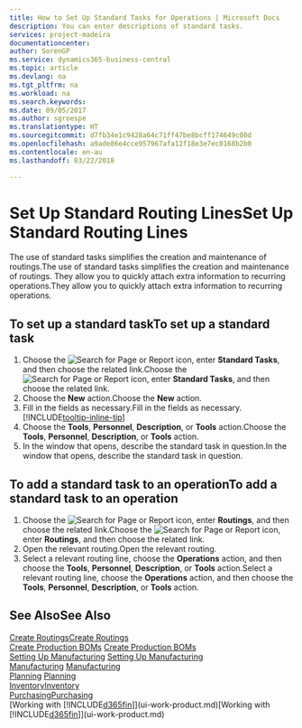 ```yaml
---
title: How to Set Up Standard Tasks for Operations | Microsoft Docs
description: You can enter descriptions of standard tasks.
services: project-madeira
documentationcenter: 
author: SorenGP
ms.service: dynamics365-business-central
ms.topic: article
ms.devlang: na
ms.tgt_pltfrm: na
ms.workload: na
ms.search.keywords: 
ms.date: 09/05/2017
ms.author: sgroespe
ms.translationtype: HT
ms.sourcegitcommit: d7fb34e1c9428a64c71ff47be8bcff174649c00d
ms.openlocfilehash: a9ade86e4cce957967afa12f18e3e7ec0168b2b0
ms.contentlocale: en-au
ms.lasthandoff: 03/22/2018

---
```

# <a name="set-up-standard-routing-lines"></a><span data-ttu-id="a9aff-103">Set Up Standard Routing Lines</span><span class="sxs-lookup"><span data-stu-id="a9aff-103">Set Up Standard Routing Lines</span></span>
<span data-ttu-id="a9aff-104">The use of standard tasks simplifies the creation and maintenance of routings.</span><span class="sxs-lookup"><span data-stu-id="a9aff-104">The use of standard tasks simplifies the creation and maintenance of routings.</span></span> <span data-ttu-id="a9aff-105">They allow you to quickly attach extra information to recurring operations.</span><span class="sxs-lookup"><span data-stu-id="a9aff-105">They allow you to quickly attach extra information to recurring operations.</span></span>

## <a name="to-set-up-a-standard-task"></a><span data-ttu-id="a9aff-106">To set up a standard task</span><span class="sxs-lookup"><span data-stu-id="a9aff-106">To set up a standard task</span></span>
1. <span data-ttu-id="a9aff-107">Choose the ![Search for Page or Report](media/ui-search/search_small.png "Search for Page or Report icon") icon, enter **Standard Tasks**, and then choose the related link.</span><span class="sxs-lookup"><span data-stu-id="a9aff-107">Choose the ![Search for Page or Report](media/ui-search/search_small.png "Search for Page or Report icon") icon, enter **Standard Tasks**, and then choose the related link.</span></span>
2. <span data-ttu-id="a9aff-108">Choose the **New** action.</span><span class="sxs-lookup"><span data-stu-id="a9aff-108">Choose the **New** action.</span></span>
3. <span data-ttu-id="a9aff-109">Fill in the fields as necessary.</span><span class="sxs-lookup"><span data-stu-id="a9aff-109">Fill in the fields as necessary.</span></span> [!INCLUDE[tooltip-inline-tip](includes/tooltip-inline-tip_md.md)]
4. <span data-ttu-id="a9aff-110">Choose the **Tools**, **Personnel**, **Description**, or **Tools** action.</span><span class="sxs-lookup"><span data-stu-id="a9aff-110">Choose the **Tools**, **Personnel**, **Description**, or **Tools** action.</span></span>
5. <span data-ttu-id="a9aff-111">In the window that opens, describe the standard task in question.</span><span class="sxs-lookup"><span data-stu-id="a9aff-111">In the window that opens, describe the standard task in question.</span></span>

## <a name="to-add-a-standard-task-to-an-operation"></a><span data-ttu-id="a9aff-112">To add a standard task to an operation</span><span class="sxs-lookup"><span data-stu-id="a9aff-112">To add a standard task to an operation</span></span>
1. <span data-ttu-id="a9aff-113">Choose the ![Search for Page or Report](media/ui-search/search_small.png "Search for Page or Report icon") icon, enter **Routings**, and then choose the related link.</span><span class="sxs-lookup"><span data-stu-id="a9aff-113">Choose the ![Search for Page or Report](media/ui-search/search_small.png "Search for Page or Report icon") icon, enter **Routings**, and then choose the related link.</span></span>
2. <span data-ttu-id="a9aff-114">Open the relevant routing.</span><span class="sxs-lookup"><span data-stu-id="a9aff-114">Open the relevant routing.</span></span>
3. <span data-ttu-id="a9aff-115">Select a relevant routing line, choose the **Operations** action, and then choose the **Tools**, **Personnel**, **Description**, or **Tools** action.</span><span class="sxs-lookup"><span data-stu-id="a9aff-115">Select a relevant routing line, choose the **Operations** action, and then choose the **Tools**, **Personnel**, **Description**, or **Tools** action.</span></span>

## <a name="see-also"></a><span data-ttu-id="a9aff-116">See Also</span><span class="sxs-lookup"><span data-stu-id="a9aff-116">See Also</span></span>  
[<span data-ttu-id="a9aff-117">Create Routings</span><span class="sxs-lookup"><span data-stu-id="a9aff-117">Create Routings</span></span>](production-how-to-create-routings.md)  
<span data-ttu-id="a9aff-118">[Create Production BOMs](production-how-to-create-production-boms.md)   </span><span class="sxs-lookup"><span data-stu-id="a9aff-118">[Create Production BOMs](production-how-to-create-production-boms.md)   </span></span>  
<span data-ttu-id="a9aff-119">[Setting Up Manufacturing](production-configure-production-processes.md) </span><span class="sxs-lookup"><span data-stu-id="a9aff-119">[Setting Up Manufacturing](production-configure-production-processes.md) </span></span>  
<span data-ttu-id="a9aff-120">[Manufacturing](production-manage-manufacturing.md)  </span><span class="sxs-lookup"><span data-stu-id="a9aff-120">[Manufacturing](production-manage-manufacturing.md)  </span></span>  
<span data-ttu-id="a9aff-121">[Planning](production-planning.md) </span><span class="sxs-lookup"><span data-stu-id="a9aff-121">[Planning](production-planning.md) </span></span>  
[<span data-ttu-id="a9aff-122">Inventory</span><span class="sxs-lookup"><span data-stu-id="a9aff-122">Inventory</span></span>](inventory-manage-inventory.md)  
[<span data-ttu-id="a9aff-123">Purchasing</span><span class="sxs-lookup"><span data-stu-id="a9aff-123">Purchasing</span></span>](purchasing-manage-purchasing.md)  
<span data-ttu-id="a9aff-124">[Working with [!INCLUDE[d365fin](includes/d365fin_md.md)]](ui-work-product.md)</span><span class="sxs-lookup"><span data-stu-id="a9aff-124">[Working with [!INCLUDE[d365fin](includes/d365fin_md.md)]](ui-work-product.md)</span></span>  


